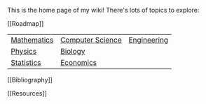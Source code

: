 This is the home page of my wiki! There's lots of topics to explore:

[[Roadmap]]

| | | |
|-|-|-|
|[Mathematics](./Mathematics/Home)|[Computer Science](./Computer-Science/)|[Engineering](./Engineering/)|
|[Physics](./Physics/)|[Biology](./Biology/)|
|[Statistics](./Statistics/)|[Economics](./Economics/)|


[[Bibliography]]

[[Resources]]
